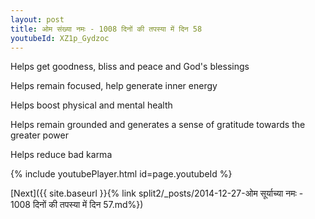 ```yaml
---
layout: post
title: ओम संख्या नमः - 1008 दिनों की तपस्या में दिन 58
youtubeId: XZ1p_Gydzoc
---
```

 
 
Helps get goodness, bliss and peace and God's blessings
 
Helps remain focused, help generate inner energy 
 
Helps boost physical and mental health 
 
Helps remain grounded and generates a sense of gratitude towards the greater power 
 
Helps reduce bad karma
 
 
 
 


{% include youtubePlayer.html id=page.youtubeId %}
 
[Next]({{ site.baseurl }}{% link  split2/_posts/2014-12-27-ओम सूर्याच्या नमः - 1008 दिनों की तपस्या में दिन 57.md%})
 
